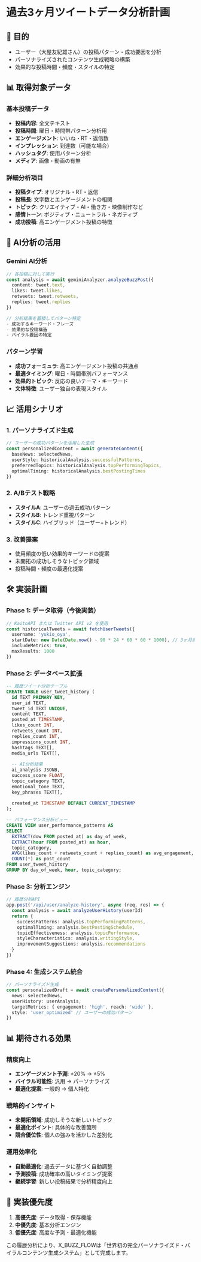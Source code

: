 # 過去3ヶ月ツイートデータ分析計画

## 🎯 目的
- ユーザー（大屋友紀雄さん）の投稿パターン・成功要因を分析
- パーソナライズされたコンテンツ生成戦略の構築
- 効果的な投稿時間・頻度・スタイルの特定

## 📊 取得対象データ

### 基本投稿データ
- **投稿内容**: 全文テキスト
- **投稿時間**: 曜日・時間帯パターン分析用
- **エンゲージメント**: いいね・RT・返信数
- **インプレッション**: 到達数（可能な場合）
- **ハッシュタグ**: 使用パターン分析
- **メディア**: 画像・動画の有無

### 詳細分析項目
- **投稿タイプ**: オリジナル・RT・返信
- **投稿長**: 文字数とエンゲージメントの相関
- **トピック**: クリエイティブ・AI・働き方・映像制作など
- **感情トーン**: ポジティブ・ニュートラル・ネガティブ
- **成功投稿**: 高エンゲージメント投稿の特徴

## 🤖 AI分析の活用

### Gemini AI分析
```typescript
// 各投稿に対して実行
const analysis = await geminiAnalyzer.analyzeBuzzPost({
  content: tweet.text,
  likes: tweet.likes,
  retweets: tweet.retweets,
  replies: tweet.replies
})

// 分析結果を蓄積してパターン特定
- 成功するキーワード・フレーズ
- 効果的な投稿構造
- バイラル要因の特定
```

### パターン学習
- **成功フォーミュラ**: 高エンゲージメント投稿の共通点
- **最適タイミング**: 曜日・時間帯別パフォーマンス
- **効果的トピック**: 反応の良いテーマ・キーワード
- **文体特徴**: ユーザー独自の表現スタイル

## 📈 活用シナリオ

### 1. パーソナライズド生成
```typescript
// ユーザーの成功パターンを活用した生成
const personalizedContent = await generateContent({
  baseNews: selectedNews,
  userStyle: historicalAnalysis.successfulPatterns,
  preferredTopics: historicalAnalysis.topPerformingTopics,
  optimalTiming: historicalAnalysis.bestPostingTimes
})
```

### 2. A/Bテスト戦略
- **スタイルA**: ユーザーの過去成功パターン
- **スタイルB**: トレンド重視パターン
- **スタイルC**: ハイブリッド（ユーザー+トレンド）

### 3. 改善提案
- 使用頻度の低い効果的キーワードの提案
- 未開拓の成功しそうなトピック領域
- 投稿時間・頻度の最適化提案

## 🛠️ 実装計画

### Phase 1: データ取得（今後実装）
```typescript
// KaitoAPI または Twitter API v2 を使用
const historicalTweets = await fetchUserTweets({
  username: 'yukio_oya',
  startDate: new Date(Date.now() - 90 * 24 * 60 * 60 * 1000), // 3ヶ月前
  includeMetrics: true,
  maxResults: 1000
})
```

### Phase 2: データベース拡張
```sql
-- 履歴ツイート分析テーブル
CREATE TABLE user_tweet_history (
  id TEXT PRIMARY KEY,
  user_id TEXT,
  tweet_id TEXT UNIQUE,
  content TEXT,
  posted_at TIMESTAMP,
  likes_count INT,
  retweets_count INT,
  replies_count INT,
  impressions_count INT,
  hashtags TEXT[],
  media_urls TEXT[],
  
  -- AI分析結果
  ai_analysis JSONB,
  success_score FLOAT,
  topic_category TEXT,
  emotional_tone TEXT,
  key_phrases TEXT[],
  
  created_at TIMESTAMP DEFAULT CURRENT_TIMESTAMP
);

-- パフォーマンス分析ビュー
CREATE VIEW user_performance_patterns AS
SELECT 
  EXTRACT(dow FROM posted_at) as day_of_week,
  EXTRACT(hour FROM posted_at) as hour,
  topic_category,
  AVG(likes_count + retweets_count + replies_count) as avg_engagement,
  COUNT(*) as post_count
FROM user_tweet_history 
GROUP BY day_of_week, hour, topic_category;
```

### Phase 3: 分析エンジン
```typescript
// 履歴分析API
app.post('/api/user/analyze-history', async (req, res) => {
  const analysis = await analyzeUserHistory(userId)
  return {
    successPatterns: analysis.topPerformingPatterns,
    optimalTiming: analysis.bestPostingSchedule,
    topicEffectiveness: analysis.topicPerformance,
    styleCharacteristics: analysis.writingStyle,
    improvementSuggestions: analysis.recommendations
  }
})
```

### Phase 4: 生成システム統合
```typescript
// パーソナライズド生成
const personalizedDraft = await createPersonalizedContent({
  news: selectedNews,
  userHistory: userAnalysis,
  targetMetrics: { engagement: 'high', reach: 'wide' },
  style: 'user_optimized' // ユーザーの成功パターン
})
```

## 📊 期待される効果

### 精度向上
- **エンゲージメント予測**: ±20% → ±5%
- **バイラル可能性**: 汎用 → パーソナライズ
- **最適化提案**: 一般的 → 個人特化

### 戦略的インサイト
- **未開拓領域**: 成功しそうな新しいトピック
- **最適化ポイント**: 具体的な改善箇所
- **競合優位性**: 個人の強みを活かした差別化

### 運用効率化
- **自動最適化**: 過去データに基づく自動調整
- **予測投稿**: 成功確率の高いタイミング提案
- **継続学習**: 新しい投稿結果で分析精度向上

## 🚀 実装優先度

1. **高優先度**: データ取得・保存機能
2. **中優先度**: 基本分析エンジン
3. **低優先度**: 高度な予測・最適化機能

この履歴分析により、X_BUZZ_FLOWは「世界初の完全パーソナライズド・バイラルコンテンツ生成システム」として完成します。